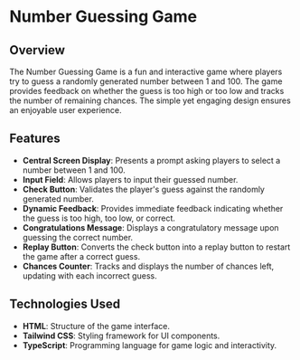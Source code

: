 # Number Guessing Game

## Overview

The Number Guessing Game is a fun and interactive game where players try to guess a randomly generated number between 1 and 100. The game provides feedback on whether the guess is too high or too low and tracks the number of remaining chances. The simple yet engaging design ensures an enjoyable user experience.

## Features

- **Central Screen Display**: Presents a prompt asking players to select a number between 1 and 100.
- **Input Field**: Allows players to input their guessed number.
- **Check Button**: Validates the player's guess against the randomly generated number.
- **Dynamic Feedback**: Provides immediate feedback indicating whether the guess is too high, too low, or correct.
- **Congratulations Message**: Displays a congratulatory message upon guessing the correct number.
- **Replay Button**: Converts the check button into a replay button to restart the game after a correct guess.
- **Chances Counter**: Tracks and displays the number of chances left, updating with each incorrect guess.

## Technologies Used

- **HTML**: Structure of the game interface.
- **Tailwind CSS**: Styling framework for UI components.
- **TypeScript**: Programming language for game logic and interactivity.

